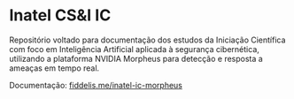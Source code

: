 # Inatel CS&I IC

Repositório voltado para documentação dos estudos da Iniciação Científica com foco em Inteligência Artificial aplicada à segurança cibernética,
utilizando a plataforma NVIDIA Morpheus para detecção e resposta a ameaças em tempo real.

Documentação: [fiddelis.me/inatel-ic-morpheus](http://fiddelis.me/inatel-ic-morpheus/)
